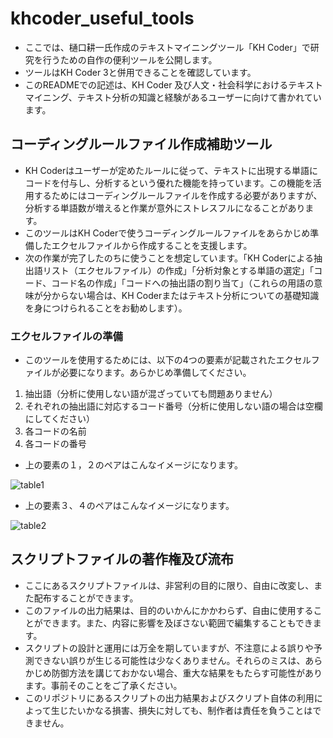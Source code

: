 # khcoder_useful_tools
- ここでは、樋口耕一氏作成のテキストマイニングツール「KH Coder」で研究を行うための自作の便利ツールを公開します。
- ツールはKH Coder 3と併用できることを確認しています。
- このREADMEでの記述は、KH Coder 及び人文・社会科学におけるテキストマイニング、テキスト分析の知識と経験があるユーザーに向けて書かれています。

## コーディングルールファイル作成補助ツール
- KH Coderはユーザーが定めたルールに従って、テキストに出現する単語にコードを付与し、分析するという優れた機能を持っています。この機能を活用するためにはコーディングルールファイルを作成する必要がありますが、分析する単語数が増えると作業が意外にストレスフルになることがあります。
- このツールはKH Coderで使うコーディングルールファイルをあらかじめ準備したエクセルファイルから作成することを支援します。
- 次の作業が完了したのちに使うことを想定しています。「KH Coderによる抽出語リスト（エクセルファイル）の作成」「分析対象とする単語の選定」「コード、コード名の作成」「コードへの抽出語の割り当て」（これらの用語の意味が分からない場合は、KH Coderまたはテキスト分析についての基礎知識を身につけられることをお勧めします）。
### エクセルファイルの準備
- このツールを使用するためには、以下の4つの要素が記載されたエクセルファイルが必要になります。あらかじめ準備してください。
1. 抽出語（分析に使用しない語が混ざっていても問題ありません）
2. それぞれの抽出語に対応するコード番号（分析に使用しない語の場合は空欄にしてください）
3. 各コードの名前
4. 各コードの番号

- 上の要素の１，２のペアはこんなイメージになります。

![table1](https://user-images.githubusercontent.com/71582166/130348804-a912fd85-70d3-4f96-b801-ff1f693ed8f7.jpg)

- 上の要素３、４のペアはこんなイメージになります。

![table2](https://user-images.githubusercontent.com/71582166/130348982-82d28b06-4cbc-4c99-803f-e0bf2d0c42ea.jpg)



## スクリプトファイルの著作権及び流布  
- ここにあるスクリプトファイルは、非営利の目的に限り、自由に改変し、また配布することができます。
- このファイルの出力結果は、目的のいかんにかかわらず、自由に使用することができます。また、内容に影響を及ぼさない範囲で編集することもできます。  
- スクリプトの設計と運用には万全を期していますが、不注意による誤りや予測できない誤りが生じる可能性は少なくありません。それらのミスは、あらかじめ防御方法を講じておかない場合、重大な結果をもたらす可能性があります。事前そのことをご了承ください。  
- このリポジトリにあるスクリプトの出力結果およびスクリプト自体の利用によって生じたいかなる損害、損失に対しても、制作者は責任を負うことはできません。

